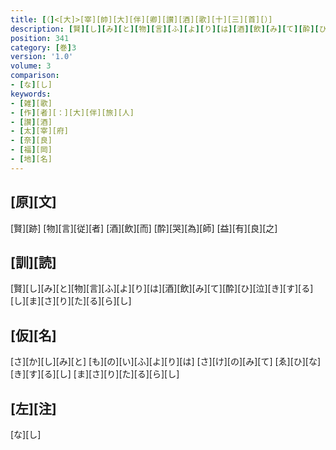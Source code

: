 ```yaml
---
title: [（]<[大]>[宰][帥][大][伴][卿][讃][酒][歌][十][三][首][）]
description: [賢][し][み][と][物][言][ふ][よ][り][は][酒][飲][み][て][酔][ひ][泣][き][す][る][し][ま][さ][り][た][る][ら][し]
position: 341
category: [巻]3
version: '1.0'
volume: 3
comparison:
- [な][し]
keywords:
- [雑][歌]
- [作][者][：][大][伴][旅][人]
- [讃][酒]
- [太][宰][府]
- [奈][良]
- [福][岡]
- [地][名]
---
```


## [原][文]

[賢][跡] [物][言][従][者] [酒][飲][而] [酔][哭][為][師] [益][有][良][之]

## [訓][読]

[賢][し][み][と][物][言][ふ][よ][り][は][酒][飲][み][て][酔][ひ][泣][き][す][る][し][ま][さ][り][た][る][ら][し]

## [仮][名]

[さ][か][し][み][と] [も][の][い][ふ][よ][り][は] [さ][け][の][み][て] [ゑ][ひ][な][き][す][る][し] [ま][さ][り][た][る][ら][し]

## [左][注]

[な][し]
